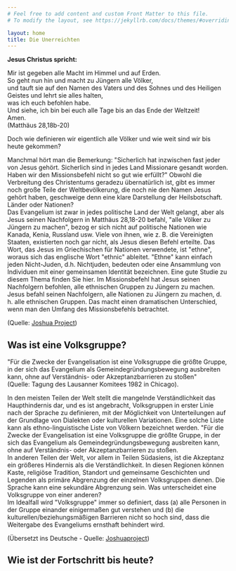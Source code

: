 ```yaml
---
# Feel free to add content and custom Front Matter to this file.
# To modify the layout, see https://jekyllrb.com/docs/themes/#overriding-theme-defaults

layout: home
title: Die Unerreichten
---
```

**Jesus Christus spricht:**

Mir ist gegeben alle Macht im Himmel und auf Erden.  
So geht nun hin und macht zu Jüngern alle Völker,  
und tauft sie auf den Namen des Vaters und des Sohnes und des Heiligen Geistes und lehrt sie alles halten,  
was ich euch befohlen habe.  
Und siehe, ich bin bei euch alle Tage bis an das Ende der Weltzeit!  
Amen.  
(Matthäus 28,18b-20)

Doch wie definieren wir eigentlich alle Völker und wie weit sind wir bis heute gekommen?

Manchmal hört man die Bemerkung: "Sicherlich hat inzwischen fast jeder von Jesus gehört. 
Sicherlich sind in jedes Land Missionare gesandt worden. Haben wir den Missionsbefehl nicht so gut wie erfüllt?"
Obwohl die Verbreitung des Christentums geradezu übernatürlich ist, gibt es immer noch große Teile der Weltbevölkerung, die noch nie den Namen Jesus gehört haben, geschweige denn eine klare Darstellung der Heilsbotschaft.
Länder oder Nationen?  
Das Evangelium ist zwar in jedes politische Land der Welt gelangt, aber als Jesus seinen Nachfolgern in Matthäus 28,18-20 befahl, "alle Völker zu Jüngern zu machen", bezog er sich nicht auf politische Nationen wie Kanada, Kenia, Russland usw. Viele von ihnen, wie z. B. die Vereinigten Staaten, existierten noch gar nicht, als Jesus diesen Befehl erteilte. Das Wort, das Jesus im Griechischen für Nationen verwendete, ist "ethne", woraus sich das englische Wort "ethnic" ableitet. "Ethne" kann einfach jeden Nicht-Juden, d.h. Nichtjuden, bedeuten oder eine Ansammlung von Individuen mit einer gemeinsamen Identität bezeichnen. Eine gute Studie zu diesem Thema finden Sie hier. Im Missionsbefehl hat Jesus seinen Nachfolgern befohlen, alle ethnischen Gruppen zu Jüngern zu machen.
Jesus befahl seinen Nachfolgern, alle Nationen zu Jüngern zu machen, d. h. alle ethnischen Gruppen.
Das macht einen dramatischen Unterschied, wenn man den Umfang des Missionsbefehls betrachtet.

(Quelle: <a href="https://joshuaproject.net/resources/articles/has_everyone_heard">Joshua Project</a>)

## Was ist eine Volksgruppe?

"Für die Zwecke der Evangelisation ist eine Volksgruppe die größte Gruppe, in der sich das Evangelium als Gemeindegründungsbewegung ausbreiten kann, ohne auf Verständnis- oder Akzeptanzbarrieren zu stoßen"  
(Quelle: Tagung des Lausanner Komitees 1982 in Chicago).  

In den meisten Teilen der Welt stellt die mangelnde Verständlichkeit das Haupthindernis dar, und es ist angebracht, Volksgruppen in erster Linie nach der Sprache zu definieren, mit der Möglichkeit von Unterteilungen auf der Grundlage von Dialekten oder kulturellen Variationen. 
Eine solche Liste kann als ethno-linguistische Liste von Völkern bezeichnet werden.
"Für die Zwecke der Evangelisation ist eine Volksgruppe die größte Gruppe, in der sich das Evangelium als Gemeindegründungsbewegung ausbreiten kann, ohne auf Verständnis- oder Akzeptanzbarrieren zu stoßen.  
In anderen Teilen der Welt, vor allem in Teilen Südasiens, ist die Akzeptanz ein größeres Hindernis als die Verständlichkeit. 
In diesen Regionen können Kaste, religiöse Tradition, Standort und gemeinsame Geschichten und Legenden als primäre Abgrenzung der einzelnen Volksgruppen dienen. 
Die Sprache kann eine sekundäre Abgrenzung sein.
Was unterscheidet eine Volksgruppe von einer anderen?  
Im Idealfall wird "Volksgruppe" immer so definiert, dass (a) alle Personen in der Gruppe einander einigermaßen gut verstehen und (b) die kulturellen/beziehungsmäßigen Barrieren nicht so hoch sind, dass die Weitergabe des Evangeliums ernsthaft behindert wird.  

(Übersetzt ins Deutsche - Quelle: <a href="https://joshuaproject.net/resources/articles/what_is_a_people_group">Joshuaproject</a>)

## Wie ist der Fortschritt bis heute?
